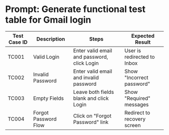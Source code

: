 # Prompt: Generate functional test table for Gmail login

| Test Case ID | Description                    | Steps                                           | Expected Result            |
|--------------|--------------------------------|------------------------------------------------|----------------------------|
| TC001        | Valid Login                    | Enter valid email and password, click Login    | User is redirected to Inbox|
| TC002        | Invalid Password               | Enter valid email and invalid password         | Show "Incorrect password"  |
| TC003        | Empty Fields                   | Leave both fields blank and click Login        | Show "Required" messages   |
| TC004        | Forgot Password Flow           | Click on "Forgot Password" link                | Redirect to recovery screen|
